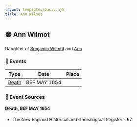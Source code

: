 ```yaml
---
layout: templates/basic.njk
title: Ann Wilmot
---
```

## 🟣 Ann Wilmot

Daughter of [Benjamin Wilmot](/people/6/61915340) and [Ann ](/people/3/3872021)

### 📆 Events

Type | Date | Place
------ | ------ | ------
[Death](#event-df8814c0-0c69-45df-9593-12298c15d0c0) | BEF MAY 1654 |

### 📰 Event Sources

#### <a id="event-df8814c0-0c69-45df-9593-12298c15d0c0"></a> Death, BEF MAY 1654
* The New England Historical and Genealogical Register  - 67